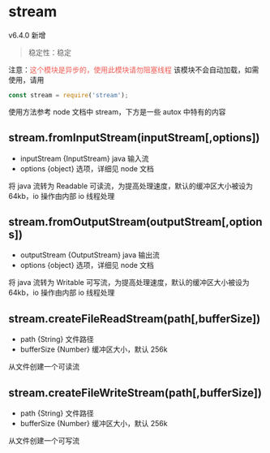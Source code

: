 # stream

v6.4.0 新增

> 稳定性：稳定

注意：<font color="#ef5952">这个模块是异步的，使用此模块请勿阻塞线程</font>
该模块不会自动加载，如需使用，请用
```js
const stream = require('stream');
```
使用方法参考 node 文档中 stream，下方是一些 autox 中特有的内容
## stream.fromInputStream(inputStream[,options])
* inputStream {InputStream} java 输入流
* options {object} 选项，详细见 node 文档

将 java 流转为 Readable 可读流，为提高处理速度，默认的缓冲区大小被设为 64kb，io 操作由内部 io 线程处理
## stream.fromOutputStream(outputStream[,options])
* outputStream {OutputStream} java 输出流
* options {object} 选项，详细见 node 文档

将 java 流转为 Writable 可写流，为提高处理速度，默认的缓冲区大小被设为 64kb，io 操作由内部 io 线程处理
## stream.createFileReadStream(path[,bufferSize])
* path {String} 文件路径
* bufferSize {Number} 缓冲区大小，默认 256k

从文件创建一个可读流
## stream.createFileWriteStream(path[,bufferSize])
* path {String} 文件路径
* bufferSize {Number} 缓冲区大小，默认 256k

从文件创建一个可写流

